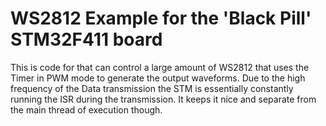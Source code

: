 # WS2812 Example for the 'Black Pill' STM32F411 board

This is code for that can control a large amount of WS2812 that uses the Timer in PWM mode to
generate the output waveforms. Due to the high frequency of the Data transmission the STM is essentially constantly running the ISR during the
transmission. It keeps it nice and separate from the main thread of execution though.
